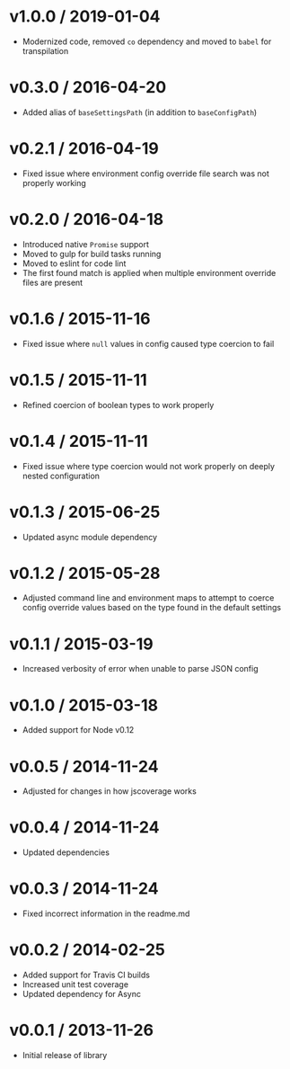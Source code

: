 # v1.0.0 / 2019-01-04

* Modernized code, removed `co` dependency and moved to `babel` for transpilation

# v0.3.0 / 2016-04-20

* Added alias of `baseSettingsPath` (in addition to `baseConfigPath`)

# v0.2.1 / 2016-04-19

* Fixed issue where environment config override file search was not properly working

# v0.2.0 / 2016-04-18

* Introduced native `Promise` support
* Moved to gulp for build tasks running
* Moved to eslint for code lint
* The first found match is applied when multiple environment override files are present

# v0.1.6 / 2015-11-16

* Fixed issue where `null` values in config caused type coercion to fail

# v0.1.5 / 2015-11-11

* Refined coercion of boolean types to work properly

# v0.1.4 / 2015-11-11

* Fixed issue where type coercion would not work properly on deeply nested configuration

# v0.1.3 / 2015-06-25

* Updated async module dependency

# v0.1.2 / 2015-05-28

* Adjusted command line and environment maps to attempt to coerce config override values based on the type found in the default settings

# v0.1.1 / 2015-03-19

* Increased verbosity of error when unable to parse JSON config

# v0.1.0 / 2015-03-18

* Added support for Node v0.12

# v0.0.5 / 2014-11-24

* Adjusted for changes in how jscoverage works

# v0.0.4 / 2014-11-24

* Updated dependencies

# v0.0.3 / 2014-11-24

* Fixed incorrect information in the readme.md

# v0.0.2 / 2014-02-25

* Added support for Travis CI builds
* Increased unit test coverage
* Updated dependency for Async

# v0.0.1 / 2013-11-26

* Initial release of library
